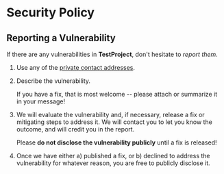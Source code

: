 # Security Policy

## Reporting a Vulnerability

If there are any vulnerabilities in **TestProject**, don't hesitate to _report them_.

1. Use any of the [private contact addresses](https://github.com/ROMVoid95/testproject#support).
2. Describe the vulnerability.

   If you have a fix, that is most welcome -- please attach or summarize it in your message!

3. We will evaluate the vulnerability and, if necessary, release a fix or mitigating steps to address it. We will contact you to let you know the outcome, and will credit you in the report.

   Please **do not disclose the vulnerability publicly** until a fix is released!

4. Once we have either a) published a fix, or b) declined to address the vulnerability for whatever reason, you are free to publicly disclose it.
